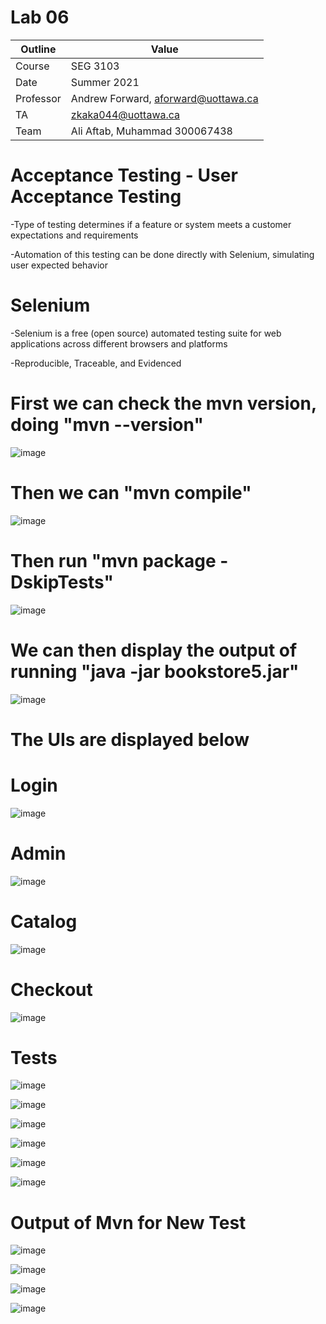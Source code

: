 # Lab 06

| Outline | Value |
| --- | --- |
| Course | SEG 3103 |
| Date | Summer 2021 |
| Professor | Andrew Forward, aforward@uottawa.ca |
| TA | zkaka044@uottawa.ca |
| Team | Ali Aftab, Muhammad 300067438 |

# Acceptance Testing - User Acceptance Testing
-Type of testing determines if a feature or system meets a customer expectations and requirements 

-Automation of this testing can be done directly with Selenium, simulating user expected behavior 

# Selenium 
-Selenium is a free (open source) automated testing suite for web applications across different browsers and platforms 

-Reproducible, Traceable, and Evidenced

# First we can check the mvn version, doing "mvn --version"

![image](https://user-images.githubusercontent.com/37605427/125541958-136c73ee-b3b4-40f6-bf7d-5cf41fe2513c.png)

# Then we can "mvn compile"

![image](https://user-images.githubusercontent.com/37605427/125003710-cb0d7280-e025-11eb-9eab-e6dd5c59f3e3.png)

# Then run "mvn package -DskipTests"
![image](https://user-images.githubusercontent.com/37605427/125003516-5e927380-e025-11eb-9290-7afed1707717.png)

# We can then display the output of running "java -jar bookstore5.jar"

![image](https://user-images.githubusercontent.com/37605427/125543252-003b82f2-7bc0-43f5-9fa4-eeeee607dbcb.png)

# The UIs are displayed below

# Login
![image](https://user-images.githubusercontent.com/37605427/125004006-8504de80-e026-11eb-8811-62d4fa00dd37.png)

# Admin
![image](https://user-images.githubusercontent.com/37605427/125003525-64885480-e025-11eb-9f40-0e0d7def2c54.png)

# Catalog
![image](https://user-images.githubusercontent.com/37605427/125003582-81248c80-e025-11eb-8606-5d6e711d1a46.png)

# Checkout
![image](https://user-images.githubusercontent.com/37605427/125003617-95688980-e025-11eb-8df2-f5e6b64ff40e.png)

# Tests

![image](https://user-images.githubusercontent.com/37605427/125551882-8cc37f54-0ca3-4683-a746-e674d3ef35cd.png)

![image](https://user-images.githubusercontent.com/37605427/125551931-ecfe1abc-b4d4-447f-a789-e2316e232599.png)

![image](https://user-images.githubusercontent.com/37605427/125552025-b4d1d46d-9c3a-450f-b2a7-a35135b0e23b.png)

![image](https://user-images.githubusercontent.com/37605427/125552115-73579b16-1f4a-4a67-8ec1-9a10c2bb8a30.png)

![image](https://user-images.githubusercontent.com/37605427/125552133-82db94d0-e559-472d-8504-05d10a83699c.png)

![image](https://user-images.githubusercontent.com/37605427/125552178-bfa131b5-f2a5-42a4-adc4-093c61362752.png)

# Output of Mvn for New Test

![image](https://user-images.githubusercontent.com/37605427/125556379-f578c046-9f84-47da-80bc-03f43c251aa8.png)

![image](https://user-images.githubusercontent.com/37605427/125556409-cbe30ff6-79ba-4382-8a2d-75a8fcaa5b24.png)

![image](https://user-images.githubusercontent.com/37605427/125556430-e1ef44f4-6402-4e7d-a26d-ca2d9b1f054e.png)

![image](https://user-images.githubusercontent.com/37605427/125556443-c72b3da8-38fa-4caa-800e-9a07b760698f.png)



